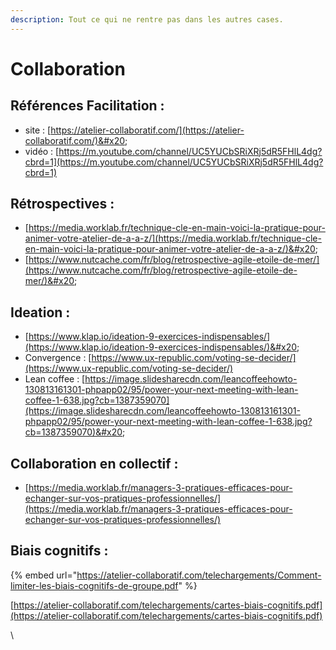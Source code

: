 ```yaml
---
description: Tout ce qui ne rentre pas dans les autres cases.
---
```


# Collaboration

## **Références Facilitation :** &#x20;

* &#x20;site : [https://atelier-collaboratif.com/](https://atelier-collaboratif.com/)&#x20;
* &#x20;vidéo : [https://m.youtube.com/channel/UC5YUCbSRiXRj5dR5FHlL4dg?cbrd=1](https://m.youtube.com/channel/UC5YUCbSRiXRj5dR5FHlL4dg?cbrd=1)

## **Rétrospectives :**&#x20;

* [https://media.worklab.fr/technique-cle-en-main-voici-la-pratique-pour-animer-votre-atelier-de-a-a-z/](https://media.worklab.fr/technique-cle-en-main-voici-la-pratique-pour-animer-votre-atelier-de-a-a-z/)&#x20;
* [https://www.nutcache.com/fr/blog/retrospective-agile-etoile-de-mer/](https://www.nutcache.com/fr/blog/retrospective-agile-etoile-de-mer/)&#x20;

## **Ideation :**&#x20;

* [https://www.klap.io/ideation-9-exercices-indispensables/](https://www.klap.io/ideation-9-exercices-indispensables/)&#x20;
* Convergence : [https://www.ux-republic.com/voting-se-decider/](https://www.ux-republic.com/voting-se-decider/) &#x20;
* Lean coffee : [https://image.slidesharecdn.com/leancoffeehowto-130813161301-phpapp02/95/power-your-next-meeting-with-lean-coffee-1-638.jpg?cb=1387359070](https://image.slidesharecdn.com/leancoffeehowto-130813161301-phpapp02/95/power-your-next-meeting-with-lean-coffee-1-638.jpg?cb=1387359070)&#x20;

## **Collaboration en collectif :**&#x20;

* [https://media.worklab.fr/managers-3-pratiques-efficaces-pour-echanger-sur-vos-pratiques-professionnelles/](https://media.worklab.fr/managers-3-pratiques-efficaces-pour-echanger-sur-vos-pratiques-professionnelles/) &#x20;

## **Biais cognitifs :**&#x20;

{% embed url="https://atelier-collaboratif.com/telechargements/Comment-limiter-les-biais-cognitifs-de-groupe.pdf" %}

&#x20;[https://atelier-collaboratif.com/telechargements/cartes-biais-cognitifs.pdf](https://atelier-collaboratif.com/telechargements/cartes-biais-cognitifs.pdf)

\
